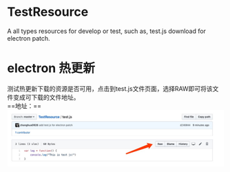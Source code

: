 # TestResource
A all types resources for develop or test, such as, test.js download for electron patch.

# electron 热更新  
测试热更新下载的资源是否可用，点击到test.js文件页面，选择RAW即可将该文件变成可下载的文件地址。  
==地址：==[](https://raw.githubusercontent.com/zhanghua0926/TestResource/master/test.js)
![img](1560330053502.jpg)

